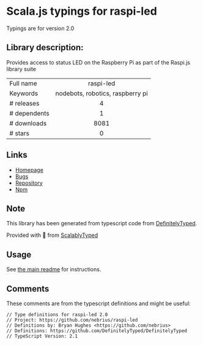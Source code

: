 
# Scala.js typings for raspi-led

Typings are for version 2.0

## Library description:
Provides access to status LED on the Raspberry Pi as part of the Raspi.js library suite

|                    |                 |
| ------------------ | :-------------: |
| Full name          | raspi-led |
| Keywords           | nodebots, robotics, raspberry pi |
| # releases         | 4 |
| # dependents       | 1 |
| # downloads        | 8081 |
| # stars            | 0 |

## Links
- [Homepage](https://github.com/nebrius/raspi-led)
- [Bugs](https://github.com/nebrius/raspi-led/issues)
- [Repository](https://github.com/nebrius/raspi-led)
- [Npm](https://www.npmjs.com/package/raspi-led)
    


## Note
This library has been generated from typescript code from [DefinitelyTyped](https://definitelytyped.org).

Provided with :purple_heart: from [ScalablyTyped](https://github.com/oyvindberg/ScalablyTyped)

## Usage
See [the main readme](../../readme.md) for instructions.

## Comments

These comments are from the typescript definitions and might be useful:
```
// Type definitions for raspi-led 2.0
// Project: https://github.com/nebrius/raspi-led
// Definitions by: Bryan Hughes <https://github.com/nebrius>
// Definitions: https://github.com/DefinitelyTyped/DefinitelyTyped
// TypeScript Version: 2.1

```

